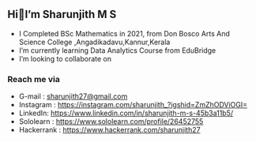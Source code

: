 ## Hi👋I’m Sharunjith M S
-  I Completed BSc Mathematics in 2021, from Don Bosco Arts And Science College ,Angadikadavu,Kannur,Kerala
-  I’m currently learning Data Analytics Course from EduBridge
-  I’m looking to collaborate on 
### Reach me via
-  G-mail : sharunjith27@gmail.com
-  Instagram : https://instagram.com/sharunjith_?igshid=ZmZhODViOGI=
-  LinkedIn: https://www.linkedin.com/in/sharunjith-m-s-45b3a11b5/
-  Sololearn : https://www.sololearn.com/profile/26452755
-  Hackerrank : https://www.hackerrank.com/sharunjith27
